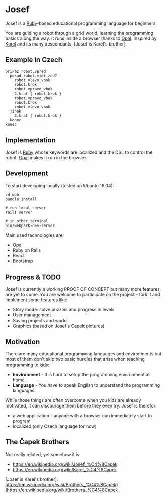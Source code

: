 # Josef

Josef is a [Ruby]-based educational programming language for beginners.

You are guiding a robot through a grid world, learning the programming 
basics along the way. It runs inside a browser thanks to [Opal].
Inspired by [Karel] and its many descendants. [Josef is Karel's brother].

## Example in Czech

```
prikaz robot.vpred
  pokud robot.vidi_zed?
    robot.vlevo_vbok
    robot.krok
    robot.vpravo_vbok
    2.krat { robot.krok }
    robot.vpravo_vbok
    robot.krok
    robot.vlevo_vbok
  jinak
    3.krat { robot.krok }
  konec
konec

```

## Implementation

Josef is [Ruby] whose keywords are localized and the
DSL to control the robot. [Opal] makes it run in 
the browser.

## Development

To start developing locally (tested on Ubuntu 16.04):
   
    cd web
    bundle install

    # run local server
    rails server

    # in other terminal
    bin/webpack-dev-server
    
Main used technologies are:

- Opal
- Ruby on Rails
- React
- Bootstrap

## Progress & TODO

Josef is currently a working PROOF OF CONCEPT but many more features 
are yet to come. You are welcome to participate on the project - fork
it and implement some features like:

- Story mode: solve puzzles and progress in levels
- User management
- Saving projects and world
- Graphics (based on Josef's Capek pictures)



## Motivation

There are many educational programming languages and environments
but most of them don't skip two basic hurdles that arise
when teaching programming to kids:

- __Environment__ - It is hard to setup the programming environment at home.
- __Language__ - You have to speak English to understand the programming languages.

While those things are often overcome when you kids are already
motivated, it can discourage them before they even try. Josef is therefor:

 - a web application - anyone with a browser can immediately start to program
 - localized (only Czech language for now)

## The Čapek Brothers

Not really related, yet somehow it is:

- https://en.wikipedia.org/wiki/Josef_%C4%8Capek
- https://en.wikipedia.org/wiki/Karel_%C4%8Capek

[Opal]: https://github.com/opal/opal
[Ruby]:  https://www.ruby-lang.org/
[Karel]: https://en.wikipedia.org/wiki/Karel_(programming_language)
[Josef is Karel's brother]: https://en.wikipedia.org/wiki/Brothers_%C4%8Capek)(https://en.wikipedia.org/wiki/Brothers_%C4%8Capek
